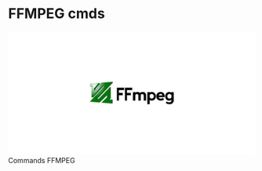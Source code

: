 # FFMPEG cmds
![](https://raw.githubusercontent.com/silvajunior/ffmpeg-cmds/refs/heads/main/ffmpeg.webp)
Commands FFMPEG
